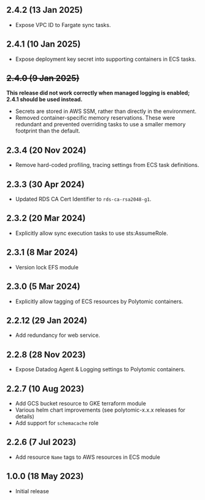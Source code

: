 ## 2.4.2 (13 Jan 2025)

- Expose VPC ID to Fargate sync tasks.

## 2.4.1 (10 Jan 2025)

- Expose deployment key secret into supporting containers in ECS tasks.

## ~~2.4.0 (9 Jan 2025)~~

**This release did not work correctly when managed logging is enabled; 2.4.1
should be used instead.**

- Secrets are stored in AWS SSM, rather than directly in the environment.
- Removed container-specific memory reservations. These were redundant and
  prevented overriding tasks to use a smaller memory footprint than the default.

## 2.3.4 (20 Nov 2024)

- Remove hard-coded profiling, tracing settings from ECS task definitions.

## 2.3.3 (30 Apr 2024)

- Updated RDS CA Cert Identifier to `rds-ca-rsa2048-g1`.

## 2.3.2 (20 Mar 2024)

- Explicitly allow sync execution tasks to use sts:AssumeRole.

## 2.3.1 (8 Mar 2024)

- Version lock EFS module

## 2.3.0 (5 Mar 2024)

- Explicitly allow tagging of ECS resources by Polytomic containers.

## 2.2.12 (29 Jan 2024)

- Add redundancy for web service.

## 2.2.8 (28 Nov 2023)

- Expose Datadog Agent & Logging settings to Polytomic containers.

## 2.2.7 (10 Aug 2023)

- Add GCS bucket resource to GKE terraform module
- Various helm chart improvements (see polytomic-x.x.x releases for details)
- Add support for `schemacache` role

## 2.2.6 (7 Jul 2023)

- Add resource `Name` tags to AWS resources in ECS module

## 1.0.0 (18 May 2023)

- Initial release
